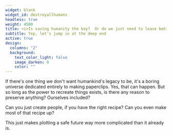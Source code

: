 ```yaml
---
widget: blank
widget_id: destroyallhumans
headless: true
weight: 4500
title: <i>Is saving humanity the key?  Or do we just need to leave behind a **supercivilisation** so powerful it can recreate humanity on a whim?</i>
subtitle: Yep, let's jump in at the deep end
active: true
design:
  columns: "2"
  background:
    text_color_light: false
    image_darken: 0
    color: ""
---
```


<div class="fa-3x"><i class="fa-solid fa-paperclip fa-beat" style="--fa-beat-scale: 1.35;"></i></div>

If there's one thing we don't want humankind's legacy to be, it's a boring universe dedicated entirely to making paperclips.  Yes, that can happen.  But so long as the power to recreate things exists, is there any reason to preserve anything?  Ourselves included?

Can you just create people, if you have the right recipe?  Can you even make most of that recipe up?

This just makes plotting a safe future way more complicated than it already is.
